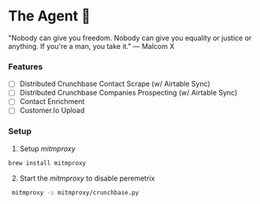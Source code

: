 # The Agent 🥷
"Nobody can give you freedom. Nobody can give you equality or justice or anything. If you're a man, you take it." — Malcom X

### Features
- [ ] Distributed Crunchbase Contact Scrape (w/ Airtable Sync)
- [ ] Distributed Crunchbase Companies Prospecting (w/ Airtable Sync)
- [ ] Contact Enrichment
- [ ] Customer.Io Upload

### Setup
1. Setup _mitmproxy_

```bash
brew install mitmproxy
```

2. Start the _mitmproxy_ to disable peremetrix
 
```bash
 mitmproxy -s mitmproxy/crunchbase.py  
```